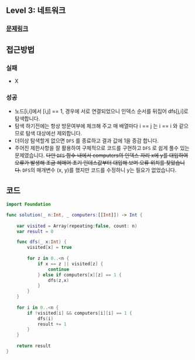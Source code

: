## Level 3: 네트워크

### [문제링크](https://school.programmers.co.kr/learn/courses/30/lessons/43162)  
 
## 접근방법

### 실패
- X

### 성공 
- 노드[i,i]에서 [i,j] == 1, 경우에 서로 연결되었으니 인덱스 순서를 뒤집어 dfs[j,i]로 탐색합니다.
- 탐색 하기전에는 항상 방문여부에 체크해 주고 매 배열마다 i == j 는 i == i 와 같으므로 탐색 대상에선 제외합니다. 
- 더이상 탐색할게 없으면 ```DFS``` 를 종료하고 결과 값에 1을 증감 합니다.
- 주어진 제한사항을 잘 활용하여 구체적으로 코드를 구현하고 ```DFS``` 로 쉽게 풀수 있는 문제였습니다. <s>다만 ```DFS``` 함수 내에서 computers의 인덱스 자리 x에 y를 대입하여 오류가 발생해 조금 헤매어 초기 인데스값부터 대입해 보며 오류 위치를 찾았습니다.</s> ```DFS```의 매개변수 (x, y)를 했지만 코드를 수정하니 y는 필요가 없었습니다.

## 코드
```Swift 
import Foundation

func solution(_ n:Int, _ computers:[[Int]]) -> Int {
    
    var visited = Array(repeating:false, count: n)
    var result = 0 

    func dfs(_ x:Int) { 
        visited[x] = true
        
        for z in 0..<n {
            if x == z || visited[z] {
                continue 
            } else if computers[x][z] == 1 {
                dfs(z,x)
            }
        }
    }
    
    for i in 0..<n {
        if !visited[i] && computers[i][i] == 1 {
            dfs(i)
            result += 1 
        }
    }
    
    return result
}
```
